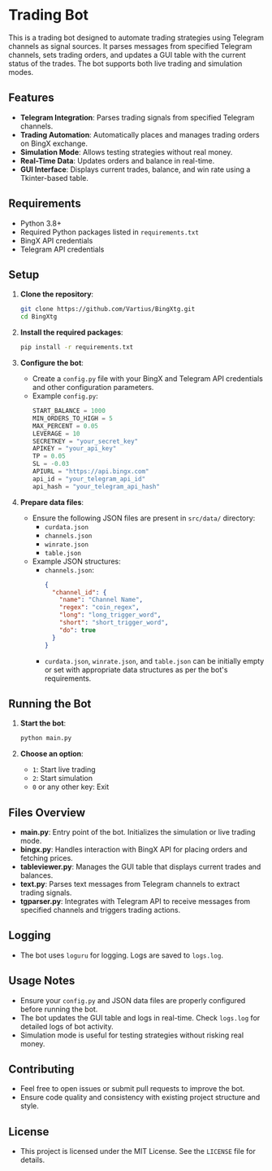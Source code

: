 # Trading Bot

This is a trading bot designed to automate trading strategies using Telegram channels as signal sources. It parses messages from specified Telegram channels, sets trading orders, and updates a GUI table with the current status of the trades. The bot supports both live trading and simulation modes.

## Features

- **Telegram Integration**: Parses trading signals from specified Telegram channels.
- **Trading Automation**: Automatically places and manages trading orders on BingX exchange.
- **Simulation Mode**: Allows testing strategies without real money.
- **Real-Time Data**: Updates orders and balance in real-time.
- **GUI Interface**: Displays current trades, balance, and win rate using a Tkinter-based table.

## Requirements

- Python 3.8+
- Required Python packages listed in `requirements.txt`
- BingX API credentials
- Telegram API credentials

## Setup

1. **Clone the repository**:
    ```bash
    git clone https://github.com/Vartius/BingXtg.git
    cd BingXtg
    ```

2. **Install the required packages**:
    ```bash
    pip install -r requirements.txt
    ```

3. **Configure the bot**:
    - Create a `config.py` file with your BingX and Telegram API credentials and other configuration parameters.
    - Example `config.py`:
      ```python
      START_BALANCE = 1000
      MIN_ORDERS_TO_HIGH = 5
      MAX_PERCENT = 0.05
      LEVERAGE = 10
      SECRETKEY = "your_secret_key"
      APIKEY = "your_api_key"
      TP = 0.05
      SL = -0.03
      APIURL = "https://api.bingx.com"
      api_id = "your_telegram_api_id"
      api_hash = "your_telegram_api_hash"
      ```

4. **Prepare data files**:
    - Ensure the following JSON files are present in `src/data/` directory:
      - `curdata.json`
      - `channels.json`
      - `winrate.json`
      - `table.json`
    - Example JSON structures:
      - `channels.json`:
        ```json
        {
          "channel_id": {
            "name": "Channel Name",
            "regex": "coin_regex",
            "long": "long_trigger_word",
            "short": "short_trigger_word",
            "do": true
          }
        }
        ```
      - `curdata.json`, `winrate.json`, and `table.json` can be initially empty or set with appropriate data structures as per the bot's requirements.

## Running the Bot

1. **Start the bot**:
    ```bash
    python main.py
    ```

2. **Choose an option**:
    - `1`: Start live trading
    - `2`: Start simulation
    - `0` or any other key: Exit

## Files Overview

- **main.py**: Entry point of the bot. Initializes the simulation or live trading mode.
- **bingx.py**: Handles interaction with BingX API for placing orders and fetching prices.
- **tableviewer.py**: Manages the GUI table that displays current trades and balances.
- **text.py**: Parses text messages from Telegram channels to extract trading signals.
- **tgparser.py**: Integrates with Telegram API to receive messages from specified channels and triggers trading actions.

## Logging

- The bot uses `loguru` for logging. Logs are saved to `logs.log`.

## Usage Notes

- Ensure your `config.py` and JSON data files are properly configured before running the bot.
- The bot updates the GUI table and logs in real-time. Check `logs.log` for detailed logs of bot activity.
- Simulation mode is useful for testing strategies without risking real money.

## Contributing

- Feel free to open issues or submit pull requests to improve the bot.
- Ensure code quality and consistency with existing project structure and style.

## License

- This project is licensed under the MIT License. See the `LICENSE` file for details.